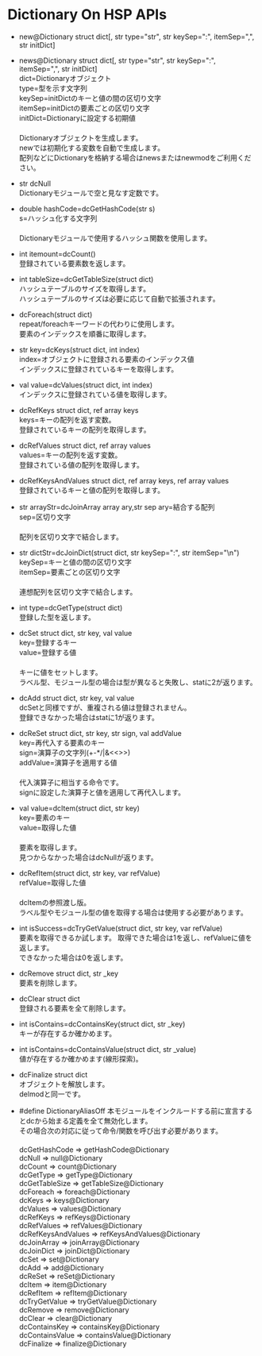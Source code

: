 # Dictionary On HSP APIs
* new@Dictionary struct dict[, str type="str", str keySep=":", itemSep=",", str initDict]  
* news@Dictionary struct dict[, str type="str", str keySep=":", itemSep=",", str initDict]  
dict=Dictionaryオブジェクト  
type=型を示す文字列  
keySep=initDictのキーと値の間の区切り文字  
itemSep=initDictの要素ごとの区切り文字  
initDict=Dictionaryに設定する初期値  
　  
Dictionaryオブジェクトを生成します。  
newでは初期化する変数を自動で生成します。  
配列などにDictionaryを格納する場合はnewsまたはnewmodをご利用ください。

* str dcNull  
Dictionaryモジュールで空と見なす定数です。  

* double hashCode=dcGetHashCode(str s)  
s=ハッシュ化する文字列  
　  
Dictionaryモジュールで使用するハッシュ関数を使用します。  

* int itemount=dcCount()  
登録されている要素数を返します。  

* int tableSize=dcGetTableSize(struct dict)  
ハッシュテーブルのサイズを取得します。  
ハッシュテーブルのサイズは必要に応じて自動で拡張されます。  

* dcForeach(struct dict)  
repeat/foreachキーワードの代わりに使用します。  
要素のインデックスを順番に取得します。  

* str key=dcKeys(struct dict, int index)  
index=オブジェクトに登録される要素のインデックス値  
インデックスに登録されているキーを取得します。

* val value=dcValues(struct dict, int index)  
インデックスに登録されている値を取得します。  

* dcRefKeys struct dict, ref array keys  
keys=キーの配列を返す変数。  
登録されているキーの配列を取得します。  

* dcRefValues struct dict, ref array values  
values=キーの配列を返す変数。  
登録されている値の配列を取得します。  

* dcRefKeysAndValues struct dict, ref array keys, ref array values  
登録されているキーと値の配列を取得します。  

* str arrayStr=dcJoinArray array ary,str sep
ary=結合する配列  
sep=区切り文字  
　  
配列を区切り文字で結合します。

* str dictStr=dcJoinDict(struct dict, str keySep=":", str itemSep="\n")
keySep=キーと値の間の区切り文字  
itemSep=要素ごとの区切り文字  
　  
連想配列を区切り文字で結合します。

* int type=dcGetType(struct dict)  
登録した型を返します。  

* dcSet struct dict, str key, val value  
key=登録するキー  
value=登録する値  
　  
キーに値をセットします。  
ラベル型、モジュール型の場合は型が異なると失敗し、statに2が返ります。

* dcAdd struct dict, str key, val value  
dcSetと同様ですが、重複される値は登録されません。  
登録できなかった場合はstatに1が返ります。

* dcReSet struct dict, str key, str sign, val addValue  
key=再代入する要素のキー  
sign=演算子の文字列(+-*/\|&<<>>)  
addValue=演算子を適用する値  
　  
代入演算子に相当する命令です。  
signに設定した演算子と値を適用して再代入します。  

* val value=dcItem(struct dict, str key)  
key=要素のキー  
value=取得した値  
　  
要素を取得します。  
見つからなかった場合はdcNullが返ります。

* dcRefItem(struct dict, str key, var refValue)  
refValue=取得した値  
　  
dcItemの参照渡し版。  
ラベル型やモジュール型の値を取得する場合は使用する必要があります。

* int isSuccess=dcTryGetValue(struct dict, str key, var refValue)  
要素を取得できるか試します。
取得できた場合は1を返し、refValueに値を返します。  
できなかった場合は0を返します。  

* dcRemove struct dict, str _key  
要素を削除します。  

* dcClear struct dict  
登録される要素を全て削除します。  

* int isContains=dcContainsKey(struct dict, str _key)  
キーが存在するか確かめます。  

* int isContains=dcContainsValue(struct dict, str _value)  
値が存在するか確かめます(線形探索)。  

* dcFinalize struct dict  
オブジェクトを解放します。  
delmodと同一です。

* #define DictionaryAliasOff
本モジュールをインクルードする前に宣言するとdcから始まる定義を全て無効化します。  
その場合次の対応に従って命令/関数を呼び出す必要があります。  
　  
dcGetHashCode => getHashCode@Dictionary  
dcNull => null@Dictionary  
dcCount => count@Dictionary  
dcGetType => getType@Dictionary  
dcGetTableSize => getTableSize@Dictionary  
dcForeach => foreach@Dictionary  
dcKeys => keys@Dictionary  
dcValues => values@Dictionary  
dcRefKeys => refKeys@Dictionary  
dcRefValues => refValues@Dictionary  
dcRefKeysAndValues => refKeysAndValues@Dictionary  
dcJoinArray => joinArray@Dictionary  
dcJoinDict => joinDict@Dictionary  
dcSet => set@Dictionary  
dcAdd => add@Dictionary  
dcReSet => reSet@Dictionary  
dcItem => item@Dictionary  
dcRefItem => refItem@Dictionary  
dcTryGetValue => tryGetValue@Dictionary  
dcRemove => remove@Dictionary  
dcClear => clear@Dictionary  
dcContainsKey => containsKey@Dictionary  
dcContainsValue => containsValue@Dictionary  
dcFinalize => finalize@Dictionary  

